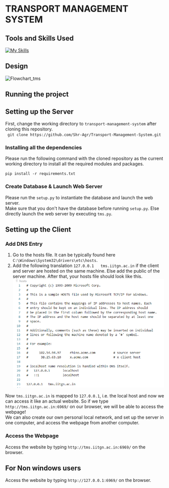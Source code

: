 # TRANSPORT MANAGEMENT SYSTEM

## Tools and Skills Used

[![My Skills](https://skillicons.dev/icons?i=flask,html,css,py,vscode,git,mysql)](https://skillicons.dev)

## Design

![Flowchart_tms](https://github.com/Shr-Agr/Transport-Management-System/assets/138511229/38d57de6-7912-4378-a229-b4dad3b9e885)


## Running the project

## Setting up the Server

First, change the working directory to `transport-management-system` after cloning this repository.  
` git clone https://github.com/Shr-Agr/Transport-Management-System.git`

### Installing all the dependencies

Please run the following command with the cloned repository as the current working directory to install all the required modules and packages.

```
pip install -r requirements.txt
```

### Create Database & Launch Web Server

Please run the `setup.py` to instantiate the database and launch the web server.  
Make sure that you don't have the database before running `setup.py`. Else directly launch the web server by executing `tms.py`.

## Setting up the Client

### Add DNS Entry

1. Go to the hosts file. It can be typically found here `C:\Windows\System32\drivers\etc\hosts`.
2. Add the following translation `127.0.0.1   tms.iitgn.ac.in` if the client and server are hosted on the same machine. Else add the public of the server machine. After that, your hosts file should look like this.  
   ![Hosts File](hosts.png)

Now `tms.iitgn.ac.in` is mapped to `127.0.0.1`, i.e. the local host and now we can access it like an actual website. So if we type `http://tms.iitgn.ac.in:6969/` on our browser, we will be able to access the webpage!  
We can also create our own personal local network, and set up the server in one computer, and access the webpage from another computer.

### Access the Webpage

Access the website by typing `http://tms.iitgn.ac.in:6969/` on the browser.

## For Non windows users

Access the website by typing `http://127.0.0.1:6969/` on the browser.

